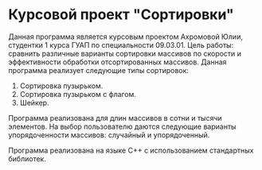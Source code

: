 # Курсовой проект "Сортировки"
Данная программа является курсовым проектом Ахромовой Юлии, студентки 1 курса ГУАП по специальности 09.03.01.
Цель работы: сравнить различные варианты сортировки массивов по скорости и эффективности обработки отсортированных массивов.
Данная программа реализует следующие типы сортировок:
  1) Сортировка пузырьком.
  2) Сортировка пузырьком с флагом.
  3) Шейкер.

Программа реализована для длин массивов в сотни и тысячи элементов.
На выбор пользователю даются следующие варианты упорядоченности массивов: случайный и упорядоченный.

Программа реализована на языке C++ с использованием стандартных библиотек.
